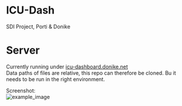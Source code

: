 # ICU-Dash

SDI Project, Porti & Donike  
  
# Server
Currently running under [icu-dashboard.donike.net]([url])  
Data paths of files are relative, this repo can therefore be cloned. Bu it needs to be run in the right environment.

  
Screenshot:  
![example_image](https://www.donike.net/wp-content/uploads/screencapture-icu-dashboard-donike-net-2021-06-26-17_30_17.jpg "Screenshot")